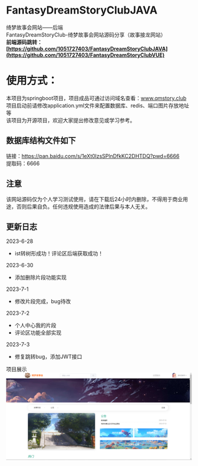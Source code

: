 # FantasyDreamStoryClubJAVA

绮梦故事会网站——后端  
FantasyDreamStoryClub-绮梦故事会网站源码分享（故事接龙网站）  
**前端源码跳转：[https://github.com/1051727403/FantasyDreamStoryClubJAVA](https://github.com/1051727403/FantasyDreamStoryClubVUE)**
   
# 使用方式：  
本项目为springboot项目，项目成品可通过访问域名查看：www.qmstory.club   
项目启动前请修改application.yml文件来配置数据库、redis、端口图片存放地址等   
该项目为开源项目，欢迎大家提出修改意见或学习参考。   

## 数据库结构文件如下  
链接：https://pan.baidu.com/s/1eXt0lzsSPlnDfkKC2DHTDQ?pwd=6666   
提取码：6666  
  
## 注意  
该网站源码仅为个人学习测试使用，请在下载后24小时内删除，不得用于商业用途，否则后果自负。任何违规使用造成的法律后果与本人无关。  
  
## 更新日志

2023-6-28
-  ist转树形成功！评论区后端获取成功！

2023-6-30
- 添加删除片段功能实现

2023-7-1
- 修改片段完成，bug待改

2023-7-2
- 个人中心我的片段
- 评论区功能全部实现

2023-7-3
- 修复跳转bug，添加JWT接口 

项目展示  
![img.png](img.png)
